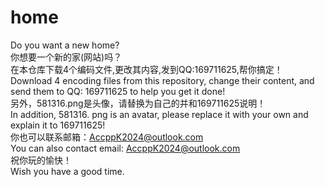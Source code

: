 # home
Do you want a new home?  
你想要一个新的家(网站)吗？  
在本仓库下载4个编码文件,更改其内容,发到QQ:169711625,帮你搞定！  
Download 4 encoding files from this repository, change their content, and send them to QQ: 169711625 to help you get it done!  
另外，581316.png是头像，请替换为自己的并和169711625说明！  
In addition, 581316. png is an avatar, please replace it with your own and explain it to 169711625!  
你也可以联系邮箱：AccppK2024@outlook.com  
You can also contact email: AccppK2024@outlook.com   
祝你玩的愉快！  
Wish you have a good time.
